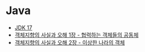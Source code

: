 # Java

- [JDK 17](jdk-17.md)
- [객체지향의 사실과 오해 1장 - 협력하는 객체들의 공동체](oop1.md)
- [객체지향의 사실과 오해 2장 - 이상한 나라의 객체](oop2.md)